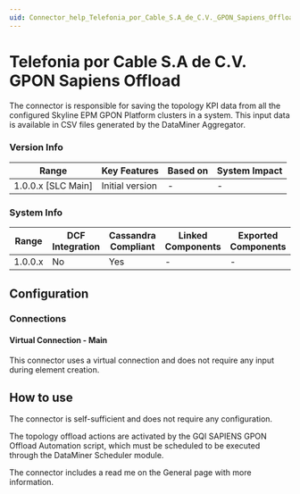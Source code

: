 ```yaml
---
uid: Connector_help_Telefonia_por_Cable_S.A_de_C.V._GPON_Sapiens_Offload
---
```


# Telefonia por Cable S.A de C.V. GPON Sapiens Offload

The connector is responsible for saving the topology KPI data from all the configured Skyline EPM GPON Platform clusters in a system. This input data is available in CSV files generated by the DataMiner Aggregator.

### Version Info

| **Range**            | **Key Features** | **Based on** | **System Impact** |
|----------------------|------------------|--------------|-------------------|
| 1.0.0.x \[SLC Main\] | Initial version  | \-           | \-                |

### System Info

| **Range** | **DCF Integration** | **Cassandra Compliant** | **Linked Components** | **Exported Components** |
|-----------|---------------------|-------------------------|-----------------------|-------------------------|
| 1.0.0.x   | No                  | Yes                     | \-                    | \-                      |

## Configuration

### Connections

#### Virtual Connection - Main

This connector uses a virtual connection and does not require any input during element creation.

## How to use

The connector is self-sufficient and does not require any configuration.

The topology offload actions are activated by the GQI SAPIENS GPON Offload Automation script, which must be scheduled to be executed through the DataMiner Scheduler module.

The connector includes a read me on the General page with more information.
